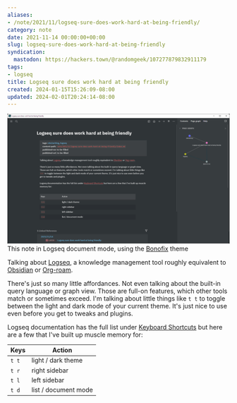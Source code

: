 ```yaml
---
aliases:
- /note/2021/11/logseq-sure-does-work-hard-at-being-friendly/
category: note
date: 2021-11-14 00:00:00+00:00
slug: logseq-sure-does-work-hard-at-being-friendly
syndication:
  mastodon: https://hackers.town/@randomgeek/107277879832911179
tags:
- logseq
title: Logseq sure does work hard at being friendly
created: 2024-01-15T15:26:09-08:00
updated: 2024-02-01T20:24:14-08:00
---
```


![attachments/img/2021/cover-2021-11-14.png](../../../attachments/img/2021/cover-2021-11-14.png)
This note in Logseq document mode, using the [Bonofix](https://github.com/sansui233/logseq-bonofix-theme) theme

Talking about [Logseq](../../../card/Logseq.md), a knowledge management tool roughly equivalent to [Obsidian](../../../card/Obsidian.md) or [Org-roam](https://www.orgroam.com).

There's just so many little affordances. Not even talking about the built-in query language or graph view. Those are full-on features, which other tools match or sometimes exceed. I'm talking about little things like `t t` to toggle between the light and dark mode of your current theme. It's just nice to use even before you get to tweaks and plugins.

Logseq documentation has the full list under [Keyboard Shortcuts](https://logseq.github.io/#/settings/shortcut) but here are a few that I've built up muscle memory for: 

|Keys|Action|
|----|------|
|`t t`|light / dark theme|
|`t r`|right sidebar|
|`t l`|left sidebar|
|`t d`|list / document mode|
